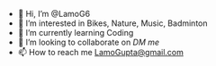 - 👋 Hi, I’m @LamoG6
- 👀 I’m interested in Bikes, Nature, Music, Badminton
- 🌱 I’m currently learning Coding
- 💞️ I’m looking to collaborate on *DM me*
- 📫 How to reach me LamoGupta@gmail.com

<!---
LamoG6/LamoG6 is a ✨ special ✨ repository because its `README.md` (this file) appears on your GitHub profile.
You can click the Preview link to take a look at your changes.
--->
